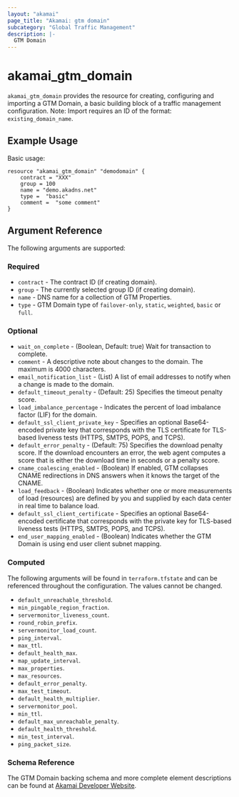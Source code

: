 ```yaml
---
layout: "akamai"
page_title: "Akamai: gtm domain"
subcategory: "Global Traffic Management"
description: |-
  GTM Domain
---
```


# akamai_gtm_domain

`akamai_gtm_domain` provides the resource for creating, configuring and importing a GTM Domain, a basic building block of a traffic management configuration. Note: Import requires an ID of the format: `existing_domain_name`.

## Example Usage

Basic usage:

```hcl
resource "akamai_gtm_domain" "demodomain" {
    contract = "XXX"
    group = 100
    name = "demo.akadns.net"
    type =  "basic"
    comment =  "some comment"
}
```

## Argument Reference

The following arguments are supported:

### Required

* `contract` - The contract ID (if creating domain).
* `group` - The currently selected group ID (if creating domain).
* `name` - DNS name for a collection of GTM Properties.
* `type` - GTM Domain type of `failover-only`, `static`, `weighted`, `basic` or `full`. 

### Optional 

* `wait_on_complete` - (Boolean, Default: true) Wait for transaction to complete.
* `comment` - A descriptive note about changes to the domain. The maximum is 4000 characters.
* `email_notification_list` - (List) A list of email addresses to notify when a change is made to the domain.
* `default_timeout_penalty` - (Default: 25) Specifies the timeout penalty score.
* `load_imbalance_percentage` - Indicates the percent of load imbalance factor (LIF) for the domain.
* `default_ssl_client_private_key` - Specifies an optional Base64-encoded private key that corresponds with the TLS certificate for TLS-based liveness tests (HTTPS, SMTPS, POPS, and TCPS).
* `default_error_penalty` - (Default: 75) Specifies the download penalty score. If the download encounters an error, the web agent computes a score that is either the download time in seconds or a penalty score.
* `cname_coalescing_enabled` - (Boolean) If enabled, GTM collapses CNAME redirections in DNS answers when it knows the target of the CNAME.
* `load_feedback` - (Boolean) Indicates whether one or more measurements of load (resources) are defined by you and supplied by each data center in real time to balance load.
* `default_ssl_client_certificate` - Specifies an optional Base64-encoded certificate that corresponds with the private key for TLS-based liveness tests (HTTPS, SMTPS, POPS, and TCPS).
* `end_user_mapping_enabled` - (Boolean) Indicates whether the GTM Domain is using end user client subnet mapping.

### Computed

The following arguments will be found in `terraform.tfstate` and can be referenced throughout the configuration. The values cannot be changed.

* `default_unreachable_threshold`.
* `min_pingable_region_fraction`.
* `servermonitor_liveness_count`.
* `round_robin_prefix`.
* `servermonitor_load_count`.
* `ping_interval`.
* `max_ttl`.
* `default_health_max`.
* `map_update_interval`.
* `max_properties`.
* `max_resources`.
* `default_error_penalty`.
* `max_test_timeout`.
* `default_health_multiplier`.
* `servermonitor_pool`.
* `min_ttl`.
* `default_max_unreachable_penalty`.
* `default_health_threshold`.
* `min_test_interval`.
* `ping_packet_size`.

### Schema Reference

The GTM Domain backing schema and more complete element descriptions can be found at [Akamai Developer Website](https://developer.akamai.com/api/web_performance/global_traffic_management/v1.html#domain).
